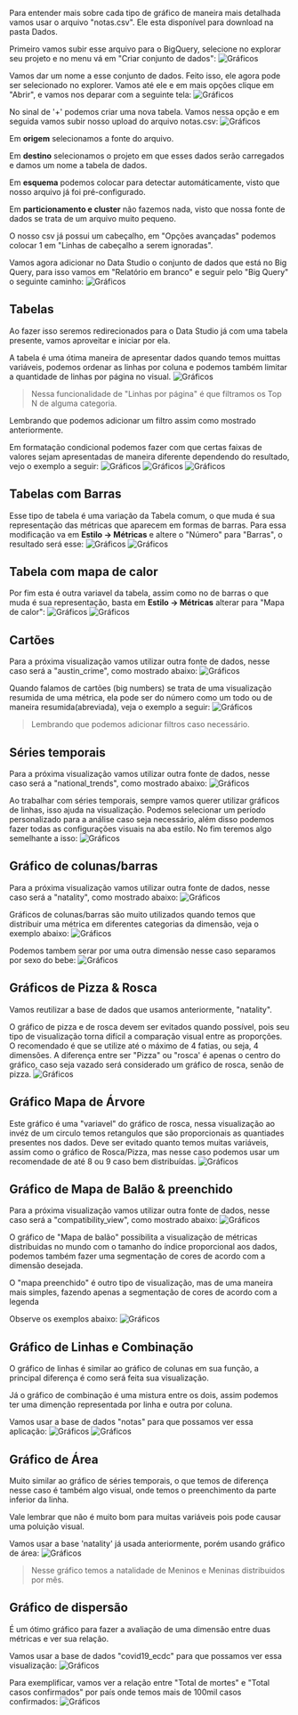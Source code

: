 Para entender mais sobre cada tipo de gráfico de maneira mais detalhada vamos usar o arquivo "notas.csv". Ele esta disponível para download na pasta Dados.

Primeiro vamos subir esse arquivo para o BigQuery, selecione no explorar seu projeto e no menu vá em "Criar conjunto de dados":
![Gráficos](/Imagens/Graf1.png)

Vamos dar um nome a esse conjunto de dados. Feito isso, ele agora pode ser selecionado no explorer. Vamos até ele e em mais opções clique em "Abrir", e vamos nos deparar com a seguinte tela:
![Gráficos](/Imagens/Graf2.png)

No sinal de '+' podemos criar uma nova tabela. Vamos nessa opção e em seguida vamos subir nosso upload do arquivo notas.csv:
![Gráficos](/Imagens/Graf3.png)

Em **origem** selecionamos a fonte do arquivo. 

Em **destino** selecionamos o projeto em que esses dados serão carregados e damos um nome a tabela de dados.

Em **esquema** podemos colocar para detectar automáticamente, visto que nosso arquivo já foi pré-configurado.

Em **particionamento e cluster** não fazemos nada, visto que nossa fonte de dados se trata de um arquivo muito pequeno.

O nosso csv já possui um cabeçalho, em "Opções avançadas" podemos colocar 1 em "Linhas de cabeçalho a serem ignoradas".

Vamos agora adicionar no Data Studio o conjunto de dados que está no Big Query, para isso vamos em "Relatório em branco" e seguir pelo "Big Query" o seguinte caminho:
![Gráficos](/Imagens/Graf4.png)

## Tabelas
Ao fazer isso seremos redirecionados para o Data Studio já com uma tabela presente, vamos aproveitar e iniciar por ela.

A tabela é uma ótima maneira de apresentar dados quando temos muittas variáveis, podemos ordenar as linhas por coluna e podemos também limitar a quantidade de linhas por página no visual.
![Gráficos](/Imagens/Graf5.png)
> Nessa funcionalidade de "Linhas por página" é que filtramos os Top N de alguma categoria.

Lembrando que podemos adicionar um filtro assim como mostrado anteriormente.

Em formatação condicional podemos fazer com que certas faixas de valores sejam apresentadas de maneira diferente dependendo do resultado, vejo o exemplo a seguir:
![Gráficos](/Imagens/Graf6.png)
![Gráficos](/Imagens/Graf7.png)
![Gráficos](/Imagens/Graf8.png)

## Tabelas com Barras
Esse tipo de tabela é uma variação da Tabela comum, o que muda é sua representação das métricas que aparecem em formas de barras. Para essa modificação va em **Estilo → Métricas** e altere o "Número" para "Barras", o resultado será esse:
![Gráficos](/Imagens/Graf9.png)
![Gráficos](/Imagens/Graf10.png)

## Tabela com mapa de calor
Por fim esta é outra variavel da tabela, assim como no de barras o que muda é sua representação, basta em **Estilo → Métricas** alterar para "Mapa de calor":
![Gráficos](/Imagens/Graf11.png)
![Gráficos](/Imagens/Graf12.png)

## Cartões
Para a próxima visualização vamos utilizar outra fonte de dados, nesse caso será a "austin_crime", como mostrado abaixo:
![Gráficos](/Imagens/Graf13.png)

Quando falamos de cartões (big numbers) se trata de uma visualização resumida de uma métrica, ela pode ser do número como um todo ou de maneira resumida(abreviada), veja o exemplo a seguir:
![Gráficos](/Imagens/Graf14.png)

> Lembrando que podemos adicionar filtros caso necessário.

## Séries temporais
Para a próxima visualização vamos utilizar outra fonte de dados, nesse caso será a "national_trends", como mostrado abaixo:
![Gráficos](/Imagens/Graf15.png)

Ao trabalhar com séries temporais, sempre vamos querer utilizar gráficos de linhas, isso ajuda na visualização. Podemos selecionar um período personalizado para a análise caso seja necessário, além disso podemos fazer todas as configurações visuais na aba estilo. No fim teremos algo semelhante a isso:
![Gráficos](/Imagens/Graf16.png)

## Gráfico de colunas/barras
Para a próxima visualização vamos utilizar outra fonte de dados, nesse caso será a "natality", como mostrado abaixo:
![Gráficos](/Imagens/Graf17.png)

Gráficos de colunas/barras são muito utilizados quando temos que distribuir uma métrica em diferentes categorias da dimensão, veja o exemplo abaixo:
![Gráficos](/Imagens/Graf18.png)

Podemos tambem serar por uma outra dimensão nesse caso separamos por sexo do bebe:
![Gráficos](/Imagens/Graf19.png)

## Gráficos de Pizza & Rosca
Vamos reutilizar a base de dados que usamos anteriormente, "natality".

O gráfico de pizza e de rosca devem ser evitados quando possível, pois seu tipo de visualização torna difícil a comparação visual entre as proporções. O recomendado é que se utilize até o máximo de 4 fatias, ou seja, 4 dimensões. A diferença entre ser "Pizza" ou "rosca' é apenas o centro do gráfico, caso seja vazado será considerado um gráfico de rosca, senão de pizza.
![Gráficos](/Imagens/Graf20.png)

## Gráfico Mapa de Árvore
Este gráfico é uma "variavel" do gráfico de rosca, nessa visualização ao invéz de um circulo temos retangulos que são proporcionais as quantiades presentes nos dados. Deve ser evitado quanto temos muitas variáveis, assim como o gráfico de Rosca/Pizza, mas nesse caso podemos usar um recomendade de até 8 ou 9 caso bem distribuídas.
![Gráficos](/Imagens/Graf21.png)

## Gráfico de Mapa de Balão & preenchido
Para a próxima visualização vamos utilizar outra fonte de dados, nesse caso será a "compatibility_view", como mostrado abaixo:
![Gráficos](/Imagens/Graf22.png)

O gráfico de "Mapa de balão" possibilita a visualização de métricas distribuidas no mundo com o tamanho do índice proporcional aos dados, podemos também fazer uma segmentação de cores de acordo com a dimensão desejada. 

O "mapa preenchido" é outro tipo de visualização, mas de uma maneira mais simples, fazendo apenas a segmentação de cores de acordo com a legenda

Observe os exemplos abaixo:
![Gráficos](/Imagens/Graf23.png)

## Gráfico de Linhas e Combinação
O gráfico de linhas é similar ao gráfico de colunas em sua função, a principal diferença é como será feita sua visualização. 

Já o gráfico de combinação é uma mistura entre os dois, assim podemos ter uma dimenção representada por linha e outra por coluna.

Vamos usar a base de dados "notas" para que possamos ver essa aplicação:
![Gráficos](/Imagens/Graf24.png)
![Gráficos](/Imagens/Graf25.png)

## Gráfico de Área
Muito similar ao gráfico de séries temporais, o que temos de diferença nesse caso é também algo visual, onde temos o preenchimento da parte inferior da linha. 

Vale lembrar que não é muito bom para muitas variáveis pois pode causar uma poluição visual.

Vamos usar a base 'natality' já usada anteriormente, porém usando gráfico de área:
![Gráficos](/Imagens/Graf26.png)

> Nesse gráfico temos a natalidade de Meninos e Meninas distribuidos por mês.

## Gráfico de dispersão
É um ótimo gráfico para fazer a avaliação de uma dimensão entre duas métricas e ver sua relação. 

Vamos usar a base de dados "covid19_ecdc" para que possamos ver essa visualização:
![Gráficos](/Imagens/Graf29.png)

Para exemplificar, vamos ver a relação entre "Total de mortes" e "Total casos confirmados" por país onde temos mais de 100mil casos confirmados:
![Gráficos](/Imagens/Graf30.png)